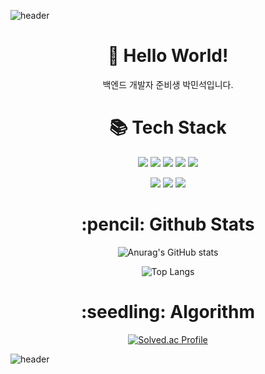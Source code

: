 
  ![header](https://capsule-render.vercel.app/api?type=waving&color=gradient&height=300&text=ParkMinseok%20Dev&fontSize=90)

<div align="center">
  <div>
    <h1 align="center">👋 Hello World! </h1>
    <p>백엔드 개발자 준비생 박민석입니다.</p>
  </div>
  <div>
    <h1 align="center">📚 Tech Stack </h1>
    <img src="https://img.shields.io/badge/Java-007396?style=flat-square&logo=Java&logoColor=white"/>
    <img src="https://img.shields.io/badge/Spring-6DB33F?style=flat-square&logo=Spring&logoColor=white">
    <img src="https://img.shields.io/badge/SpringBoot-6DB33F?style=flat-square&logo=SpringBoot&logoColor=white">
    <img src="https://img.shields.io/badge/Python-#3776AB?style=flat-square&logo=Python&logoColor=white">
    <img src="https://img.shields.io/badge/MySQL-4479A1?style=flat-square&logo=MySQL&logoColor=white">
    <p></p>
    <img src="https://img.shields.io/badge/HTML5-E34F26?style=flat-square&logo=HTML5&logoColor=white"/>
    <img src="https://img.shields.io/badge/CSS3-1572B6?style=flat-square&logo=CSS3&logoColor=white"/>
    <img src="https://img.shields.io/badge/JavaScript-F7DF1E?style=flat-square&logo=JavaScript&logoColor=white"/>
  </div>
</div>
<p></p>
<p></p>
<p></p>
<h1 align="center">:pencil: Github Stats </h1>
<p></p>
<div align="center">
  
![Anurag's GitHub stats](https://github-readme-stats.vercel.app/api?username=registaPark&show_icons=true&theme=tokyonight)

![Top Langs](https://github-readme-stats.vercel.app/api/top-langs/?username=registaPark&langs_count=8&theme=tokyonight)
  
<h1 align="center">:seedling: Algorithm </h1>
  
[![Solved.ac Profile](http://mazassumnida.wtf/api/v2/generate_badge?boj=seokscribe)](https://solved.ac/jyg8033)

  
</div>





![header](https://capsule-render.vercel.app/api?type=waving&color=gradient&height=100&section=footer&fontSize=90)
